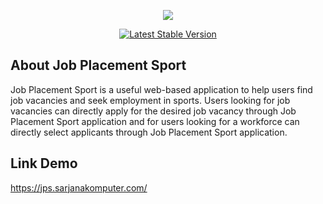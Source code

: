 <p align="center"><img src="/public/favicon.ico"></p> 

<p align="center">
<a href="https://jps.sarjanakomputer.com/"><img src="https://poser.pugx.org/laravel/framework/v/stable.svg" alt="Latest Stable Version"></a>
</p>

## About Job Placement Sport

Job Placement Sport is a useful web-based application to help users find job vacancies and seek employment in sports. Users looking for job vacancies can directly apply for the desired job vacancy through Job Placement Sport application and for users looking for a workforce can directly select applicants through Job Placement Sport application.

## Link Demo

https://jps.sarjanakomputer.com/
